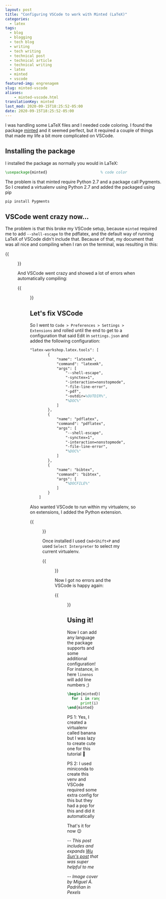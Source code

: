 ```yaml
---
layout: post
title: "Configuring VSCode to work with Minted (LaTeX)"
categories:
  - latex
tags:
  - blog
  - blogging
  - tech blog
  - writing
  - tech writing
  - technical post
  - technical article
  - technical writing
  - latex
  - minted
  - vscode
featured-img: engrenagem
slug: minted-vscode
aliases: 
    - minted-vscode.html
translationKey: minted
last_mod: 2020-09-15T18:25:52-05:00
date: 2020-09-15T18:25:52-05:00
---
```


I was handling some LaTeX files and I needed code coloring. I found the package [minted](https://www.ctan.org/pkg/minted) and it seemed perfect, but it required a couple of things that made my life a bit more complicated on VSCode.
<!--more-->


## Installing the package

I installed the package as normally you would in LaTeX:

```latex
\usepackage{minted}                        % code color
```

The problem is that minted require Python 2.7 and a package call Pygments. So I created a virtualenv using Python 2.7 and added the packaged using pip

```latex
pip install Pygments
```

## VSCode went crazy now...

The problem is that this broke my VSCode setup, because `minted` required me to add `--shell-escape` to the pdflatex, and the default way of running LaTeX of VSCode didn't include that. Because of that, my document that was all nice and compiling when I ran on the terminal, was resulting in this:

{{<figure src="/assets/img/posts/minted2.png#center">}}

And VSCode went crazy and showed a lot of errors when automatically compiling:

{{<figure src="/assets/img/posts/minted1.png#center">}}

## Let's fix VSCode

So I went to `Code > Preferences > Settings > Extensions` and rolled until the end to get to a configuration that said Edit in `settings.json` and added the following configuration:

```latex
"latex-workshop.latex.tools": [
        {
            "name": "latexmk",
            "command": "latexmk",
            "args": [
                "--shell-escape",
                "-synctex=1",
                "-interaction=nonstopmode",
                "-file-line-error",
                "-pdf",
                "-outdir=%OUTDIR%",
                "%DOC%"
            ]
        },
        {
            "name": "pdflatex",
            "command": "pdflatex",
            "args": [
                "--shell-escape",
                "-synctex=1",
                "-interaction=nonstopmode",
                "-file-line-error",
                "%DOC%"
            ]
        },
        {
            "name": "bibtex",
            "command": "bibtex",
            "args": [
                "%DOCFILE%"
            ]
        }
    ]
```

Also wanted VSCode to run within my virtualenv, so on extensions, I added the Python extension. 

{{<figure src="/assets/img/posts/minted3.png#center">}}

Once installed I used `Cmd+Shift+P` and  used `Select Interpreter` to select my current virtualenv.

{{<figure src="/assets/img/posts/minted4.png#center">}}

Now I got no errors and the VSCode is happy again:

{{<figure src="/assets/img/posts/minted5.png#center">}}

## Using it!


Now I can add any language the package supports and some additional configuration! For instance, in here `linenos` will add line numbers ;)


```latex
\begin{minted}[linenos]{python}
  for i in range(0,2):
      print(i)
\end{minted}
```


PS 1: Yes, I created a virtualenv called banana but I was lazy to create cute one for this tutorial 🥺

PS 2: I used miniconda to create this venv and VSCode required some extra config for this but they had a pop for this and did it automatically 

That's it for now 😉


--
*This post includes and expands [Wu Sun's post](https://wusun.name/blog/2019-01-17-minted-vscode/) that was super helpful to me*

-- 
*Image cover by Miguel Á. Padriñan in Pexels*